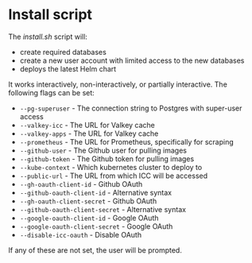 # Install script

The _install.sh_ script will:

* create required databases
* create a new user account with limited access to the new databases
* deploys the latest Helm chart

It works interactively, non-interactively, or partially interactive. The
following flags can be set:

* `--pg-superuser` - The connection string to Postgres with super-user access
* `--valkey-icc` - The URL for Valkey cache
* `--valkey-apps` - The URL for Valkey cache
* `--prometheus` - The URL for Prometheus, specifically for scraping
* `--github-user` - The Github user for pulling images
* `--github-token` - The Github token for pulling images
* `--kube-context` - Which kubernetes cluster to deploy to
* `--public-url` - The URL from which ICC will be accessed
* `--gh-oauth-client-id` - Github OAuth
* `--github-oauth-client-id` - Alternative syntax
* `--gh-oauth-client-secret` - Github OAuth
* `--github-oauth-client-secret` - Alternative syntax
* `--google-oauth-client-id` - Google OAuth
* `--google-oauth-client-secret` - Google OAuth
* `--disable-icc-oauth` - Disable OAuth

If any of these are not set, the user will be prompted.
